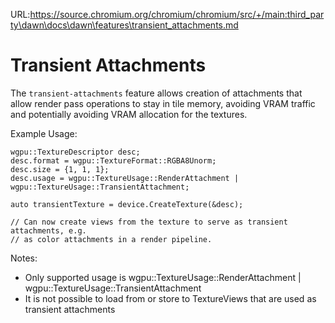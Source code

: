 URL:https://source.chromium.org/chromium/chromium/src/+/main:third_party\dawn\docs\dawn\features\transient_attachments.md
# Transient Attachments

The `transient-attachments` feature allows creation of attachments that allow
render pass operations to stay in tile memory, avoiding VRAM traffic and
potentially avoiding VRAM allocation for the textures.

Example Usage:
```
wgpu::TextureDescriptor desc;
desc.format = wgpu::TextureFormat::RGBA8Unorm;
desc.size = {1, 1, 1};
desc.usage = wgpu::TextureUsage::RenderAttachment | wgpu::TextureUsage::TransientAttachment;

auto transientTexture = device.CreateTexture(&desc);

// Can now create views from the texture to serve as transient attachments, e.g.
// as color attachments in a render pipeline.
```

Notes:
- Only supported usage is wgpu::TextureUsage::RenderAttachment |
wgpu::TextureUsage::TransientAttachment
- It is not possible to load from or store to TextureViews that are used as
transient attachments
